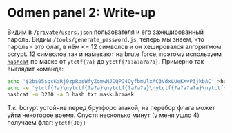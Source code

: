 # Odmen panel 2: Write-up

Видим в `/private/users.json` пользователя и его захешированный пароль. Видим 
`/tools/generate_password.js`, теперь мы знаем, что пароль - это флаг, в нём <= 12 символов и он 
хешировался алгоритмом bcrypt. 12 символов так и намекают на brute force, поэтому используем 
[`hashcat`][hashcat] по маске от `ytctf{?a}` до `ytctf{?a?a?a?a?a}`. Примерно так выглядит команда:
```bash
echo '$2b$05$qcKaRj9zpRbsWfyZomwNJOQPJ4OyfbmUlxAC3VdxLUeKXvP3jkbAC' >hash.txt
echo -e 'ytctf{?a}\nytctf{?a?a}\nytctf{?a?a?a}\nytctf{?a?a?a?a}\nytctf{?a?a?a?a?a}' >mask.hcmask
hashcat -m 3200 -a 3 hash.txt mask.hcmask
```
Т.к. bcrypt устойчив перед брутфорс атакой, на перебор флага может уйти некоторое время. Спустя
несколько минут (у меня ушло 4) получаем флаг: `ytctf{J0j}`

[hashcat]: https://hashcat.net/hashcat/
